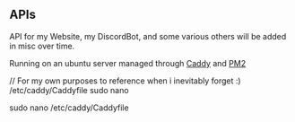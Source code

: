 ## APIs

API for my Website, my DiscordBot, and some various others will be added in misc over time.

Running on an ubuntu server managed through [Caddy](https://caddyserver.com/) and [PM2](https://pm2.keymetrics.io/)

// For my own purposes to reference when i inevitably forget :)
/etc/caddy/Caddyfile
sudo nano

sudo nano /etc/caddy/Caddyfile
